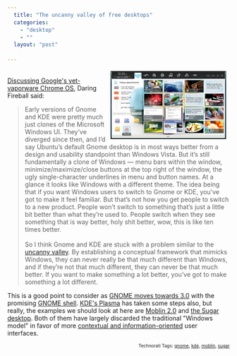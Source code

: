 ```yaml
---
  title: "The uncanny valley of free desktops"
  categories: 
    - "desktop"
    - ""
  layout: "post"

---
```

<p>
<a href="/files/moblin2-myzone.jpg" onclick="window.open('http://bergie.iki.fi/midcom-serveattachmentguid-78b3deca724111dea5136de2c725b405b405/moblin2-myzone.jpg','popup','width=1024,height=600,scrollbars=no,resizable=yes,toolbar=no,directories=no,location=no,menubar=no,status=yes,left=0,top=0');return false"><img src="/files/moblin2-myzone-tm.jpg" height="152" width="260" border="1" align="right" hspace="8" vspace="4" alt="Myzone in Moblin 2.0" title="Myzone in Moblin 2.0" /></a>
<br /><a href="http://daringfireball.net/2009/07/chrome_os_context">Discussing Google's yet-vaporware Chrome OS</a>, Daring Fireball said:
</p><blockquote>
Early versions of Gnome and KDE were pretty much just clones of the Microsoft Windows UI. They’ve diverged since then, and I’d say Ubuntu’s default Gnome desktop is in most ways better from a design and usability standpoint than Windows Vista. But it’s still fundamentally a clone of Windows — menu bars within the window, minimize/maximize/close buttons at the top right of the window, the ugly single-character underlines in menu and button names. At a glance it looks like Windows with a different theme. The idea being that if you want Windows users to switch to Gnome or KDE, you’ve got to make it feel familiar. But that’s not how you get people to switch to a new product. People won’t switch to something that’s just a little bit better than what they’re used to. People switch when they see something that is way better, holy shit better, wow, this is like ten times better.
<br />
<br />So I think Gnome and KDE are stuck with a problem similar to the <a href="http://en.wikipedia.org/wiki/Uncanny_valley">uncanny valley</a>. By establishing a conceptual framework that mimicks Windows, they can never really be that much different than Windows, and if they’re not that much different, they can never be that much better. If you want to make something a lot better, you’ve got to make something a lot different.
</blockquote><p>
This is a good point to consider as <a href="http://www.osnews.com/story/21242/GNOME_3_0_To_Get_GNOME_Shell_Zeitgeist">GNOME moves towards 3.0</a> with the promising <a href="http://blogs.gnome.org/marina/2009/07/05/gcds-and-the-gnome-shell-sneak-peak/">GNOME shell</a>. <a href="http://plasma.kde.org/cms/1029">KDE's Plasma</a> has taken some steps also, but really, the examples we should look at here are <a href="http://moblin.org/documentation/moblin-netbook-intro/how-get-around-moblin-netbook-ui/myzone">Moblin 2.0</a> and <a href="http://www.sugarlabs.org/index.php?template=gallery&amp;page=gallery">the Sugar desktop</a>. Both of them have largely discarded the traditional "Windows model" in favor of more <a href="http://worrydream.com/MagicInk/">contextual and information-oriented</a> user interfaces.
</p>
<!-- technorati tags start --><p style="text-align:right;font-size:10px;">Technorati Tags: <a href="http://www.technorati.com/tag/gnome" rel="tag">gnome</a>, <a href="http://www.technorati.com/tag/kde" rel="tag">kde</a>, <a href="http://www.technorati.com/tag/moblin" rel="tag">moblin</a>, <a href="http://www.technorati.com/tag/sugar" rel="tag">sugar</a></p><!-- technorati tags end -->